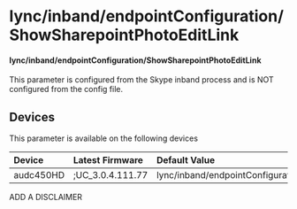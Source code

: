 ﻿---
description: lync/inband/endpointConfiguration/ShowSharepointPhotoEditLink
search:
    keywords: ['lync','inband','endpointConfiguration','ShowSharepointPhotoEditLink']
---

# lync/inband/endpointConfiguration/ShowSharepointPhotoEditLink

#### lync/inband/endpointConfiguration/ShowSharepointPhotoEditLink

This parameter is configured from the Skype inband process and is NOT configured from the config file.



## Devices
This parameter is available on the following devices

| Device | Latest Firmware | Default Value |
|:---|:---|:---|
| audc450HD | ;UC_3.0.4.111.77 | lync/inband/endpointConfiguration/ShowSharepointPhotoEditLink=0 

ADD A DISCLAIMER
